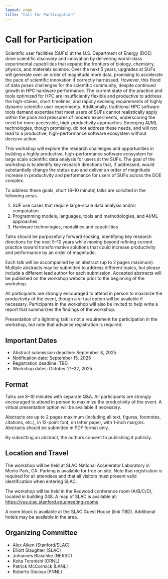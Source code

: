 ```yaml
---
layout: page
title: "Call for Participation"
---
```


# Call for Participation

Scientific user facilities (SUFs) at the U.S. Department of Energy (DOE) drive scientific discovery and innovation by delivering world-class experimental capabilities that expand the frontiers of biology, chemistry, physics, and materials science. Over the next 5 years, upgrades at SUFs will generate over an order of magnitude more data, promising to accelerate the pace of scientific innovation if correctly harnessed. However, this flood of data poses challenges for the scientific community, despite continued growth in HPC hardware performance. The current state of the practice and tools optimized for HPC are insufficiently flexible and productive to address the high-stakes, short timelines, and rapidly evolving requirements of highly dynamic scientific user experiments. Additionally, traditional HPC software tools demand expertise that most users of SUFs cannot realistically apply within the pace and pressures of modern experiments, underscoring the need for more accessible, high-productivity approaches. Emerging AI/ML technologies, though promising, do not address these needs, and will not lead to a productive, high-performance software ecosystem without decisive action.

This workshop will explore the research challenges and opportunities in building a highly productive, high-performance software ecosystem for large scale scientific data analysis for users at the SUFs. The goal of the workshop is to identify key research directions that, if addressed, would substantially change the status quo and deliver an order of magnitude increase in productivity and performance for users of SUFs across the DOE complex.

To address these goals, short (8&ndash;10 minute) talks are solicited in the following areas.

 1. SUF use cases that require large-scale data analysis and/or computation
 2. Programming models, languages, tools and methodologies, and AI/ML approaches
 3. Hardware technologies, modalities and capabilities

Talks should be purposefully forward-looking, identifying key research directions for the next 5&ndash;10 years while moving beyond refining current practice toward transformative solutions that could increase productivity and performance by an order of magnitude.

Each talk will be accompanied by an abstract (up to 2 pages maximum). Multiple abstracts may be submitted to address different topics, but please include a different lead author for each submission. Accepted abstracts will be published on the workshop website prior to the beginning of the workshop.

All participants are strongly encouraged to attend in person to maximize the productivity of the event, though a virtual option will be available if necessary. Participants in the workshop will also be invited to help write a report that summarizes the findings of the workshop.

Presentation of a lightning talk is not a requirement for participation in the workshop, but note that advance registration is required.

## Important Dates

  * Abstract submission deadline: September 8, 2025
  * Notification date: September 15, 2025
  * Registration deadline: TBD
  * Workshop dates: October 21&ndash;22, 2025

## Format

Talks are 8&ndash;10 minutes with separate Q&A. All participants are strongly encouraged to attend in person to maximize the productivity of the event. A virtual presentation option will be available if necessary.

Abstracts are up to 2 pages maximum (including all text, figures, footnotes, citations, etc.), in 12-point font, on letter paper, with 1-inch margins. Abstracts should be submitted in PDF format only.

By submitting an abstract, the authors consent to publishing it publicly.

## Location and Travel

The workshop will be held at SLAC National Accelerator Laboratory in Menlo Park, CA. Parking is available for free on site. Note that registration is required for all attendees and that all visitors must present valid identification when entering SLAC.

The workshop will be held in the Redwood conference room (A/B/C/D), located in building 048. A map of SLAC is available at: <https://vue.slac.stanford.edu/meeting-rooms>

A room block is available at the SLAC Guest House (link TBD). Additional hotels may be available in the area.

## Organizing Committee

 * Alex Aiken (Stanford/SLAC)
 * Elliott Slaughter (SLAC)
 * Johannes Blaschke (NERSC)
 * Keita Teranishi (ORNL)
 * Patrick McCormick (LANL)
 * Roberto Gioiosa (PNNL)
